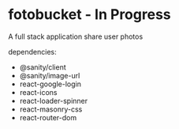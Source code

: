 # fotobucket - In Progress

A full stack application share user photos

dependencies:

- @sanity/client
- @sanity/image-url
- react-google-login
- react-icons
- react-loader-spinner
- react-masonry-css
- react-router-dom
